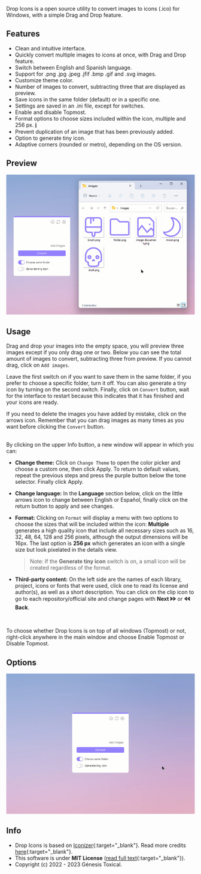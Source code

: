 Drop Icons is a open source utility to convert images to icons (.ico) for Windows, with a simple Drag and Drop feature.

## Features
* Clean and intuitive interface.
* Quickly convert multiple images to icons at once, with Drag and Drop feature.
* Switch between English and Spanish language.
* Support for .png .jpg .jpeg .jfif .bmp .gif and .svg images.
* Customize theme color.
* Number of images to convert, subtracting three that are displayed as preview.
* Save icons in the same folder (default) or in a specific one.
* Settings are saved in an .ini file, except for switches.
* Enable and disable Topmost.
* Format options to choose sizes included within the icon, multiple and 256 px. [𝐢](#details)
* Prevent duplication of an image that has been previously added.
* Option to generate tiny icon.
* Adaptive corners (rounded or metro), depending on the OS version.

## Preview
<picture><img alt="Drop Icons" src="assets/Drop-Icons-v2.gif"/></picture>

## Usage
Drag and drop your images into the empty space, you will preview three images except if you only drag one or two. Below you can see the total amount of images to convert, subtracting three from preview. If you cannot drag, click on `Add images`.

Leave the first switch on if you want to save them in the same folder, if you prefer to choose a specific folder, turn it off. You can also generate a tiny icon by turning on the second switch. Finally, click on `Convert` button, wait for the interface to restart because this indicates that it has finished and your icons are ready.

If you need to delete the images you have added by mistake, click on the arrows icon. Remember that you can drag images as many times as you want before clicking the `Convert` button.

<br id="details"/>
By clicking on the upper Info button, a new window will appear in which you can:

- **Change theme:** Click on `Change Theme` to open the color picker and choose a custom one, then click Apply. To return to default values, repeat the previous steps and press the purple button below the tone selector. Finally click Apply.

- **Change language:** In the **Language** section below, click on the little arrows icon to change between English or Español, finally click on the return button to apply and see changes.

- **Format:** Clicking on `Format` will display a menu with two options to choose the sizes that will be included within the icon: **Multiple** generates a high quality icon that include all necessary sizes such as 16, 32, 48, 64, 128 and 256 pixels, although the output dimensions will be 16px. The last option is **256 px** which generates an icon with a single size but look pixelated in the details view.
     >Note: If the **Generate tiny icon** switch is on, a small icon will be created regardless of the format.
     
- **Third-party content:** On the left side are the names of each library, project, icons or fonts that were used, click one to read its license and author(s), as well as a short description. You can click on the clip icon to go to each repository/official site and change pages with **Next 🢖🢖** or **🢔🢔 Back**.

<br>

To choose whether Drop Icons is on top of all windows (Topmost) or not, right-click anywhere in the main window and choose Enable Topmost or Disable Topmost.

## Options
<picture><img src="assets/Drop-Icons-Options-v2.gif"/></picture>

## Info
* Drop Icons is based on [Iconizer](https://github.com/willnode/Iconizer){:target="_blank"}. Read more credits [here](https://github.com/genesistoxical/drop-icons#credits){:target="_blank"}.
* This software is under **MIT License** ([read full text](https://github.com/genesistoxical/drop-icons/blob/master/LICENSE){:target="_blank"}).
* Copyright (c) 2022 - 2023 Génesis Toxical.
<br>
<style>
    h2.project-tagline:before {content: "Utility to convert images to icons ";}
    a.btn:nth-child(3):after {content: "ownload Portable";}
    a.btn:nth-child(4):after {content: "ownload Installer";}
</style>
